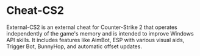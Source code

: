 # Cheat-CS2
External-CS2 is an external cheat for Counter-Strike 2 that operates independently of the game's memory and is intended to improve Windows API skills. It includes features like AimBot, ESP with various visual aids, Trigger Bot, BunnyHop, and automatic offset updates.
